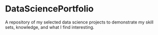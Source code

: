 # DataSciencePortfolio
A repository of my selected data science projects to demonstrate my skill sets, knowledge, and what I find interesting.
